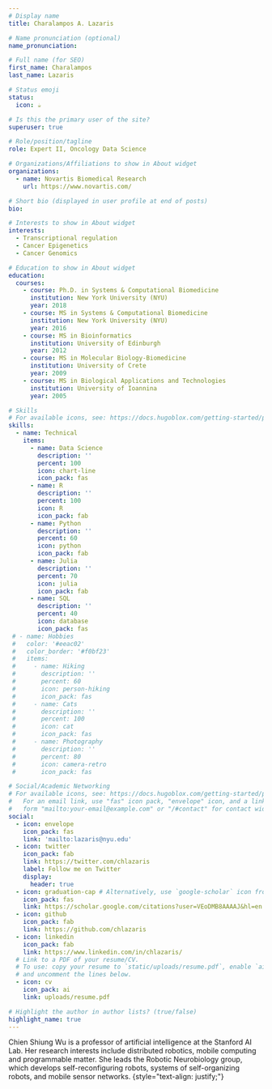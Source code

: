 ```yaml
---
# Display name
title: Charalampos A. Lazaris

# Name pronunciation (optional)
name_pronunciation: 

# Full name (for SEO)
first_name: Charalampos 
last_name: Lazaris

# Status emoji
status:
  icon: ☕️

# Is this the primary user of the site?
superuser: true

# Role/position/tagline
role: Expert II, Oncology Data Science

# Organizations/Affiliations to show in About widget
organizations:
  - name: Novartis Biomedical Research
    url: https://www.novartis.com/

# Short bio (displayed in user profile at end of posts)
bio: 

# Interests to show in About widget
interests:
  - Transcriptional regulation
  - Cancer Epigenetics 
  - Cancer Genomics

# Education to show in About widget
education:
  courses:
    - course: Ph.D. in Systems & Computational Biomedicine
      institution: New York University (NYU)
      year: 2018
    - course: MS in Systems & Computational Biomedicine
      institution: New York University (NYU)
      year: 2016
    - course: MS in Bioinformatics
      institution: University of Edinburgh
      year: 2012
    - course: MS in Molecular Biology-Biomedicine
      institution: University of Crete
      year: 2009
    - course: MS in Biological Applications and Technologies
      institution: University of Ioannina
      year: 2005

# Skills
# For available icons, see: https://docs.hugoblox.com/getting-started/page-builder/#icons
skills:
  - name: Technical
    items:
      - name: Data Science
        description: ''
        percent: 100
        icon: chart-line
        icon_pack: fas
      - name: R
        description: ''
        percent: 100
        icon: R
        icon_pack: fab
      - name: Python
        description: ''
        percent: 60
        icon: python
        icon_pack: fab
      - name: Julia
        description: ''
        percent: 70
        icon: julia
        icon_pack: fab
      - name: SQL
        description: ''
        percent: 40
        icon: database
        icon_pack: fas
 # - name: Hobbies
 #   color: '#eeac02'
 #   color_border: '#f0bf23'
 #   items:
 #     - name: Hiking
 #       description: ''
 #       percent: 60
 #       icon: person-hiking
 #       icon_pack: fas
 #     - name: Cats
 #       description: ''
 #       percent: 100
 #       icon: cat
 #       icon_pack: fas
 #     - name: Photography
 #       description: ''
 #       percent: 80
 #       icon: camera-retro
 #       icon_pack: fas

# Social/Academic Networking
# For available icons, see: https://docs.hugoblox.com/getting-started/page-builder/#icons
#   For an email link, use "fas" icon pack, "envelope" icon, and a link in the
#   form "mailto:your-email@example.com" or "/#contact" for contact widget.
social:
  - icon: envelope
    icon_pack: fas
    link: 'mailto:lazaris@nyu.edu'
  - icon: twitter
    icon_pack: fab
    link: https://twitter.com/chlazaris
    label: Follow me on Twitter
    display:
      header: true
  - icon: graduation-cap # Alternatively, use `google-scholar` icon from `ai` icon pack
    icon_pack: fas
    link: https://scholar.google.com/citations?user=VEoDMB8AAAAJ&hl=en
  - icon: github
    icon_pack: fab
    link: https://github.com/chlazaris
  - icon: linkedin
    icon_pack: fab
    link: https://www.linkedin.com/in/chlazaris/
  # Link to a PDF of your resume/CV.
  # To use: copy your resume to `static/uploads/resume.pdf`, enable `ai` icons in `params.yaml`,
  # and uncomment the lines below.
  - icon: cv
    icon_pack: ai
    link: uploads/resume.pdf

# Highlight the author in author lists? (true/false)
highlight_name: true
---
```


Chien Shiung Wu is a professor of artificial intelligence at the Stanford AI Lab. Her research interests include distributed robotics, mobile computing and programmable matter. She leads the Robotic Neurobiology group, which develops self-reconfiguring robots, systems of self-organizing robots, and mobile sensor networks.
{style="text-align: justify;"}
